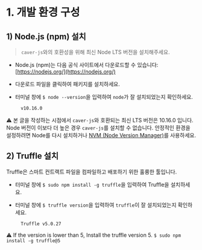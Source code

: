 # 1. 개발 환경 구성

## 1) Node.js (npm) 설치

> `caver-js`와의 호환성을 위해 최신 Node LTS 버전을 설치해주세요.

* Node.js \(npm\)는 다음 공식 사이트에서 다운로드할 수 있습니다: [https://nodejs.org/](https://nodejs.org/)
* 다운로드 파일을 클릭하여 패키지를 설치하세요.
* 터미널 창에 `$ node --version`을 입력하여 `node`가 잘 설치되었는지 확인하세요.

  ```text
    v10.16.0
  ```

⚠ 본 글을 작성하는 시점에서 `caver-js`와 호환되는 최신 LTS 버전은 10.16.0 입니다. Node 버전이 이보다 더 높은 경우 `caver-js`를 설치할 수 없습니다. 안정적인 환경을 설정하려면 Node를 다시 설치하거나 [NVM (Node Version Manager)](https://github.com/nvm-sh/nvm)를 사용하세요.

## 2\) Truffle 설치

Truffle은 스마트 컨트랙트 파일을 컴파일하고 배포하기 위한 훌륭한 툴입니다.

* 터미널 창에 `$ sudo npm install -g truffle`을 입력하여 Truffle을 설치하세요.
* 터미널 창에 `$ truffle version`을 입력하여 `truffle`이 잘 설치되었는지 확인하세요.

  ```text
    Truffle v5.0.27
  ```

⚠ If the version is lower than 5, Install the truffle version 5. `$ sudo npm install -g truffle@5`

